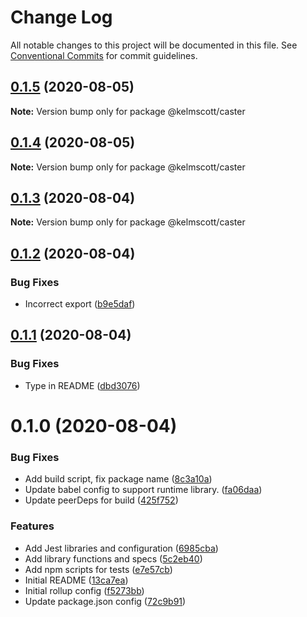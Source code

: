 # Change Log

All notable changes to this project will be documented in this file.
See [Conventional Commits](https://conventionalcommits.org) for commit guidelines.

## [0.1.5](https://github.com/brettgullan/kelmscott/compare/@kelmscott/caster@0.1.4...@kelmscott/caster@0.1.5) (2020-08-05)

**Note:** Version bump only for package @kelmscott/caster





## [0.1.4](https://github.com/brettgullan/kelmscott/compare/@kelmscott/caster@0.1.3...@kelmscott/caster@0.1.4) (2020-08-05)

**Note:** Version bump only for package @kelmscott/caster





## [0.1.3](https://github.com/brettgullan/kelmscott/compare/@kelmscott/caster@0.1.2...@kelmscott/caster@0.1.3) (2020-08-04)

**Note:** Version bump only for package @kelmscott/caster





## [0.1.2](https://github.com/brettgullan/kelmscott/compare/@kelmscott/caster@0.1.1...@kelmscott/caster@0.1.2) (2020-08-04)


### Bug Fixes

* Incorrect export ([b9e5daf](https://github.com/brettgullan/kelmscott/commit/b9e5dafb3fbd9c832a4834a8444a164d13c7ba4b))





## [0.1.1](https://github.com/brettgullan/kelmscott/compare/@kelmscott/caster@0.1.0...@kelmscott/caster@0.1.1) (2020-08-04)


### Bug Fixes

* Type in README ([dbd3076](https://github.com/brettgullan/kelmscott/commit/dbd30760413a2b02f5d643a7e839eb3e622701ac))





# 0.1.0 (2020-08-04)


### Bug Fixes

* Add build script, fix package name ([8c3a10a](https://github.com/brettgullan/kelmscott/commit/8c3a10aa29a33ef5a43a99a9540ffa1574eb4d18))
* Update babel config to support runtime library. ([fa06daa](https://github.com/brettgullan/kelmscott/commit/fa06daa55fbb62abc73ea8c5f9ea2c78dc3db671))
* Update peerDeps for build ([425f752](https://github.com/brettgullan/kelmscott/commit/425f752403fa4a110ceb46118fae01a4973b0f49))


### Features

* Add Jest libraries and configuration ([6985cba](https://github.com/brettgullan/kelmscott/commit/6985cbab8036b5b6fed6865c097e9e8d04688bd2))
* Add library functions and specs ([5c2eb40](https://github.com/brettgullan/kelmscott/commit/5c2eb40a3868e49102c3db2434246c4b06a7c47b))
* Add npm scripts for tests ([e7e57cb](https://github.com/brettgullan/kelmscott/commit/e7e57cb915557343828aa525fdcdd38e8b01631b))
* Initial README ([13ca7ea](https://github.com/brettgullan/kelmscott/commit/13ca7ea3471bac3f93ffb85954980f8f48b2f509))
* Initial rollup config ([f5273bb](https://github.com/brettgullan/kelmscott/commit/f5273bb62ab3ea9091ae522defa16f4c34e181de))
* Update package.json config ([72c9b91](https://github.com/brettgullan/kelmscott/commit/72c9b91bfa1d8c8ffd8025343ac006be75bea64e))
